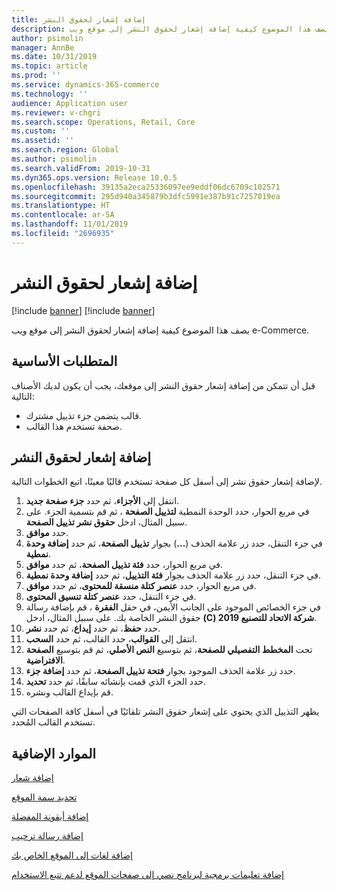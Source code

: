 ```yaml
---
title: إضافة إشعار لحقوق النشر
description: يصف هذا الموضوع كيفية إضافة إشعار لحقوق النشر إلى موقع ويب e-Commerce.
author: psimolin
manager: AnnBe
ms.date: 10/31/2019
ms.topic: article
ms.prod: ''
ms.service: dynamics-365-commerce
ms.technology: ''
audience: Application user
ms.reviewer: v-chgri
ms.search.scope: Operations, Retail, Core
ms.custom: ''
ms.assetid: ''
ms.search.region: Global
ms.author: psimolin
ms.search.validFrom: 2019-10-31
ms.dyn365.ops.version: Release 10.0.5
ms.openlocfilehash: 39135a2eca25336097ee9eddf06dc6709c102571
ms.sourcegitcommit: 295d940a345879b3dfc5991e387b91c7257019ea
ms.translationtype: HT
ms.contentlocale: ar-SA
ms.lasthandoff: 11/01/2019
ms.locfileid: "2696935"
---
```

# <a name="add-a-copyright-notice"></a>إضافة إشعار لحقوق النشر

[!include [banner](includes/preview-banner.md)]
[!include [banner](includes/banner.md)]

يصف هذا الموضوع كيفية إضافة إشعار لحقوق النشر إلى موقع ويب e-Commerce.

## <a name="prerequisites"></a>المتطلبات الأساسية

قبل أن تتمكن من إضافة إشعار حقوق النشر إلى موقعك، يجب أن يكون لديك الأصناف التالية:

- قالب يتضمن جزء تذييل مشترك.
- صحفة تستخدم هذا القالب.

## <a name="add-a-copyright-notice"></a>إضافة إشعار لحقوق النشر

لإضافة إشعار حقوق نشر إلى أسفل كل صفحة تستخدم قالبًا معينًا، اتبع الخطوات التالية.

1. انتقل إلى **الأجزاء**، ثم حدد **جزء صفحة جديد**.
1. في مربع الحوار، حدد الوحدة النمطية **لتذييل الصفحة** ، ثم قم بتسمية الجزء. على سبيل المثال، ادخل **حقوق نشر تذييل الصفحة**.
1. حدد **موافق**.
1. في جزء التنقل، حدد زر علامة الحذف (**...**) بجوار **تذييل الصفحة**، ثم حدد **إضافة وحدة نمطية**.
1. في مربع الحوار، حدد **فئة تذييل الصفحة**، ثم حدد **موافق**.
1. في جزء التنقل، حدد زر علامة الحذف بجوار **فئة التذييل**، ثم حدد **إضافة وحدة نمطية**.
1. في مربع الحوار، حدد **عنصر كتلة منسقة للمحتوى**، ثم حدد **موافق**.
1. في جزء التنقل، حدد **عنصر كتلة تنسيق المحتوى**.
1. في جزء الخصائص الموجود على الجانب الأيمن، في حقل **الفقرة** ، قم بإضافة رسالة حقوق النشر الخاصة بك. على سبيل المثال، ادخل **(C) شركة الاتحاد للتصنيع 2019**.
1. حدد **حفظ**، ثم حدد **إيداع**، ثم حدد **نشر**.
1. انتقل إلى **القوالب**، حدد القالب، ثم حدد **السحب**.
1. تحت **المخطط التفصيلي للصفحة**، ثم بتوسيع **النص الأصلي**، ثم قم بتوسيع **الصفحة الافتراضية**.
1. حدد زر علامة الحذف الموجود بجوار **فتحة تذييل الصفحة**، ثم حدد **إضافة جزء**.
1. حدد الجزء الذي قمت بإنشائه سابقًا، ثم حدد **تحديد**.
1. قم بإيداع القالب ونشره.

يظهر التذييل الذي يحتوي على إشعار حقوق النشر تلقائيًا في أسفل كافة الصفحات التي تستخدم القالب المُحدد.

## <a name="additional-resources"></a>الموارد الإضافية

[إضافة شعار](add-logo.md)

[تحديد سمة الموقع](select-site-theme.md)

[إضافة أيقونة المفضلة](add-favicon.md)

[إضافة رسالة ترحيب](add-welcome-message.md)

[إضافة لغات إلى الموقع الخاص بك](add-languages-to-site.md)

[إضافة تعليمات برمجية لبرنامج نصي إلى صفحات الموقع لدعم تتبع الاستخدام](add-telemetry.md)

